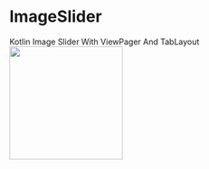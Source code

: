 # ImageSlider
Kotlin Image Slider With ViewPager And TabLayout </br>
<img src="https://github.com/emirhanbulbul/ImageSlider/assets/14194362/3cdb628d-44a6-4803-ab6b-d0464a7983f9" width="200">
